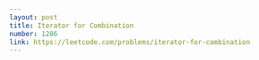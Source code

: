 ```yaml
---
layout: post
title: Iterator for Combination
number: 1286
link: https://leetcode.com/problems/iterator-for-combination
---
```

